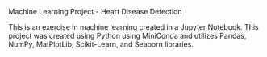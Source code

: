 Machine Learning Project - Heart Disease Detection

This is an exercise in machine learning created in a Jupyter Notebook. This project was created using Python using MiniConda and utilizes Pandas, NumPy, MatPlotLib, Scikit-Learn, and Seaborn libraries.
